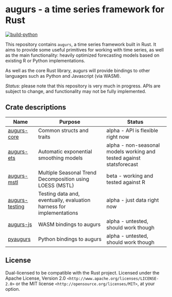 # augurs - a time series framework for Rust

[![build-python](https://github.com/grafana/augurs/actions/workflows/python.yml/badge.svg)](https://github.com/grafana/augurs/actions/workflows/python.yml)

This repository contains `augurs`, a time series framework built in Rust.
It aims to provide some useful primitives for working with time series,
as well as the main functionality: heavily optimized forecasting models
based on existing R or Python implementations.

As well as the core Rust library, augurs will provide bindings to other
languages such as Python and Javascript (via WASM).

*Status*: please note that this repository is very much in progress.
APIs are subject to change, and functionality may not be fully implemented.

## Crate descriptions

| Name               | Purpose                                                              | Status                                                               |
| -------------      | -------                                                              | ------                                                               |
| [augurs-core][]    | Common structs and traits                                            | alpha - API is flexible right now                                    |
| [augurs-ets][]     | Automatic exponential smoothing models                               | alpha - non-seasonal models working and tested against statsforecast |
| [augurs-mstl][]    | Multiple Seasonal Trend Decomposition using LOESS (MSTL)             | beta - working and tested against R                                  |
| [augurs-testing][] | Testing data and, eventually, evaluation harness for implementations | alpha - just data right now                                          |
| [augurs-js][]      | WASM bindings to augurs                                              | alpha - untested, should work though                                 |
| [pyaugurs][]       | Python bindings to augurs                                            | alpha - untested, should work though                                 |

## License

Dual-licensed to be compatible with the Rust project.
Licensed under the Apache License, Version 2.0 `<http://www.apache.org/licenses/LICENSE-2.0>` or the MIT license `<http://opensource.org/licenses/MIT>`, at your option.

[augurs-core]: crates/augurs-core
[augurs-ets]: crates/augurs-ets
[augurs-mstl]: crates/augurs-mstl
[augurs-js]: crates/augurs-js
[augurs-testing]: crates/augurs-testing
[pyaugurs]: crates/pyaugurs
